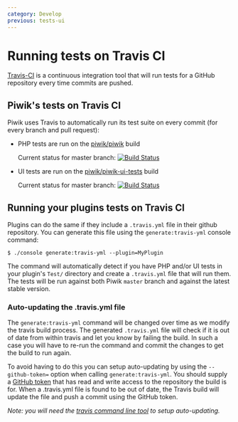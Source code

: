 ```yaml
---
category: Develop
previous: tests-ui
---
```

# Running tests on Travis CI

[Travis-CI](http://travis-ci.org) is a continuous integration tool that will run tests for a GitHub repository every time commits are pushed.

## Piwik's tests on Travis CI

Piwik uses Travis to automatically run its test suite on every commit (for every branch and pull request):

- PHP tests are run on the [piwik/piwik](https://travis-ci.org/piwik/piwik/builds) build

  Current status for master branch: [![Build Status](https://travis-ci.org/piwik/piwik.svg?branch=master)](https://travis-ci.org/piwik/piwik)

- UI tests are run on the [piwik/piwik-ui-tests](https://travis-ci.org/piwik/piwik-ui-tests) build

  Current status for master branch: [![Build Status](https://travis-ci.org/piwik/piwik-ui-tests.svg?branch=master)](https://travis-ci.org/piwik/piwik-ui-tests)

## Running your plugins tests on Travis CI

Plugins can do the same if they include a `.travis.yml` file in their github repository. You can generate this file using the `generate:travis-yml` console command:

```
$ ./console generate:travis-yml --plugin=MyPlugin
```

The command will automatically detect if you have PHP and/or UI tests in your plugin's `Test/` directory and create a `.travis.yml` file that will run them. The tests will be run against both Piwik `master` branch and against the latest stable version.

### Auto-updating the .travis.yml file

The `generate:travis-yml` command will be changed over time as we modify the travis build process. The generated `.travis.yml` file will check if it is out of date from within travis and let you know by failing the build. In such a case you will have to re-run the command and commit the changes to get the build to run again.

To avoid having to do this you can setup auto-updating by using the `--github-token=` option when calling `generate:travis-yml`. You should supply a [GitHub token](https://help.github.com/articles/creating-an-access-token-for-command-line-use) that has read and write access to the repository the build is for. When a .travis.yml file is found to be out of date, the Travis build will update the file and push a commit using the GitHub token.

*Note: you will need the [travis command line tool](http://blog.travis-ci.com/2013-01-14-new-client/) to setup auto-updating.*
